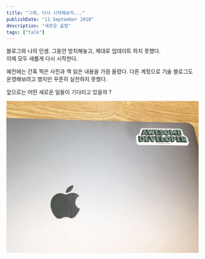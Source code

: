 ```yaml
---
title: "그래, 다시 시작해보자..."
publishDate: "11 September 2018"
description: "새로운 출발"
tags: ["talk"]
---
```


<!-- ![feature image](https://raw.githubusercontent.com/tkhwang/tkhwang-etc/master/img/2020/04/photo-1477951233099-d2c5fbd878ee.jpeg) -->

블로그와 나의 인생. 그동안 방치해놓고, 제대로 업데이트 하지 못했다.<br />
이제 모두 새롭게 다시 시작한다.

예전에는 간혹 찍은 사진과 책 읽은 내용을 가끔 올렸다. 다른 계정으로 기술 블로그도 운영해보려고 했지만 꾸준히 실천하지 못했다.

앞으로는 어떤 새로운 일들이 기다리고 있을까 ?

![img](https://raw.githubusercontent.com/tkhwang/tkhwang-etc/master/img/2018/09/IMG_0398.png)

